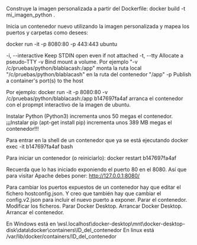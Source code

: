 Construye la imagen personalizada a partir del Dockerfile:
docker build -t mi_imagen_python .

Inicia un contenedor nuevo utilizando la imagen personalizada y mapea los puertos y carpetas como desees:

docker run -it -p 8080:80 -p 443:443 ubuntu

-i, --interactive		Keep STDIN open even if not attached
-t, --tty		Allocate a pseudo-TTY
-v	Bind mount a volume. Por ejemplo "-v /c/pruebas/python/blablacash:/app" monta la ruta local "/c/pruebas/python/blablacash" en la ruta del contenedor "/app"
-p	Publish a container's port(s) to the host

Por ejemplo:
	docker run -it -p 8080:80 -v /c/pruebas/python/blablacash:/app b147697fa4af
arranca el contenedor con el propmpt interactivo de la imagen de ubuntu.

Instalar Python (Python3) incrementa unos 50 megas el contenedor.
¡¡¡Instalar pip (apt-get install pip) incrementa unos 389 MB megas el contenedor!!!

Para entrar en la shell de un contenedor que ya se está ejecutando
	docker exec -it b147697fa4af bash

Para iniciar un contenedor (o reiniciarlo):
docker restart b147697fa4af

Recuerda que lo has iniciado exponiendo el puerto 80 en el 8080. Así que para visitar Apache debes poner:
http://127.0.0.1:8080/

Para cambiar los puertos expuestos de un contenedor hay que editar el fichero hostconfig.json. Y creo que también hay que cambiar el config.v2.json para incluir el nuevo puerto a exponer.
	Parar el contenedor.
	Modificar los ficheros.
	Parar Docker Desktop.
	Arrancar Docker Desktop.
	Arrancar el contenedor.
	
En Windows está en 
\\wsl.localhost\docker-desktop\mnt\docker-desktop-disk\data\docker\containers\ID_del_contenedor
En linux está 
/var/lib/docker/containers/ID_del_contenedor
